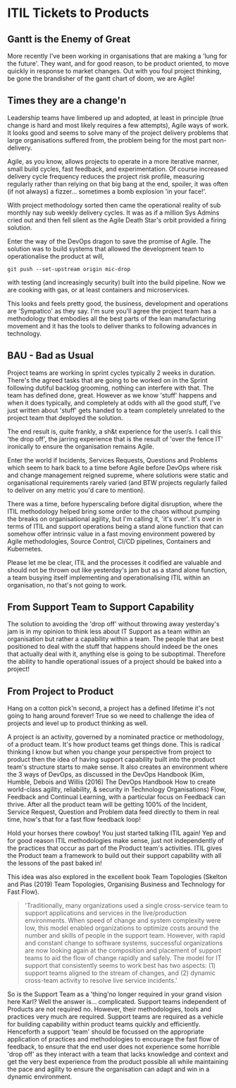 # ITIL Tickets to Products

## Gantt is the Enemy of Great

More recently I've been working in organisations that are making a 'lung for the future'. They want, and for good reason, to be product oriented, to move quickly in response to market changes. Out with you foul project thinking, be gone the brandisher of the gantt chart of doom, we are Agile!

## Times they are a change'n

Leadership teams have limbered up and adopted, at least in principle (true change is hard and most likely requires a few attempts), Agile ways of work. It looks good and seems to solve many of the project delivery problems that large organisations suffered from, the problem being for the most part non-delivery.

Agile, as you know, allows projects to operate in a more iterative manner, small build cycles, fast feedback, and experimentation. Of course increased delivery cycle frequency reduces the project risk profile, measuring regularly rather than relying on that big bang at the end, spoiler, it was often (if not always) a fizzer... sometimes a bomb explosion 'in your face!'.

With project methodology sorted then came the operational reality of sub monthly nay sub weekly delivery cycles. It was as if a million Sys Admins cried out and then fell silent as the Agile Death Star's orbit provided a firing solution.

Enter the way of the DevOps dragon to save the promise of Agile. The solution was to build systems that allowed the development team to operationalise the product at will, 
```
git push --set-upstream origin mic-drop
```
with testing (and increasingly security) built into the build pipeline. Now we are cooking with gas, or at least containers and microservices.

This looks and feels pretty good, the business, development and operations are 'Sympatico' as they say. I'm sure you'll agree the project team has a methodology that embodies all the best parts of the lean manufacturing movement and it has the tools to deliver thanks to following advances in technology.

## BAU - Bad as Usual

Project teams are working in sprint cycles typically 2 weeks in duration. There's the agreed tasks that are going to be worked on in the Sprint following dutiful backlog grooming, nothing can interfere with that. The team has defined done, great. However as we know 'stuff' happens and when it does typically, and completely at odds with all the good stuff, I've just written about 'stuff' gets handed to a team completely unrelated to the project team that deployed the solution.

The end result is, quite frankly, a sh&t experience for the user/s. I call this 'the drop off', the jarring experience that is the result of 'over the fence IT' ironically to ensure the organisation remains Agile.

Enter the world if Incidents, Services Requests, Questions and Problems which seem to hark back to a time before Agile before DevOps where risk and change management reigned supreme, where solutions were static and organisational requirements rarely varied (and BTW projects regularly failed to deliver on any metric you'd care to mention).

There was a time, before hyperscaling before digital disruption, where the ITIL methodology helped bring some order to the chaos without pumping the breaks on organisational agility, but I'm calling it, 'it's over'. It's over in terms of ITIL and support operations being a stand alone function that can somehow offer intrinsic value in a fast moving environment powered by Agile methodologies, Source Control, CI/CD pipelines, Containers and Kubernetes.

Please let me be clear, ITIL and the processes it codified are valuable and should not be thrown out like yesterday's jam but as a stand alone function, a team busying itself implementing and operationalising ITIL within an organisation, no that's not going to work.

## From Support Team to Support Capability

The solution to avoiding the 'drop off' without throwing away yesterday's jam is in my opinion to think less about IT Support as a team within an organisation but rather a capability within a team. The people that are best positioned to deal with the stuff that happens should indeed be the ones that actually deal with it, anything else is going to be suboptimal. Therefore the ability to handle operational issues of a project should be baked into a project!

## From Project to Product

Hang on a cotton pick'n second, a project has a defined lifetime it's not going to hang around forever! True so we need to challenge the idea of projects and level up to product thinking as well.

A project is an activity, governed by a nominated practice or methodology, of a product team. It's how product teams get things done. This is radical thinking I know but when you change your perspective from project to product then the idea of having support capability built into the product team's structure starts to make sense. It also creates an environment where the 3 ways of DevOps, as discussed in the DevOps Handbook (Kim, Humble, Debois and Willis (2016) The DevOps Handbook How to create world-class agility, reliability, & security in Technology Organisations) Flow, Feedback and Continual Learning, with a particular focus on Feedback can thrive. After all the product team will be getting 100% of the Incident, Service Request, Question and Problem data feed directly to them in real time, how's that for a fast flow feedback loop!

Hold your horses there cowboy! You just started talking ITIL again! Yep and for good reason ITIL methodologies make sense, just not independently of the practices that occur as part of the Product team's activities. ITIL gives the Product team a framework to build out their support capability with all the lessons of the past baked in!

This idea was also explored in the excellent book Team Topologies (Skelton and Pias (2019) Team Topologies, Organising Business and Technology for Fast Flow).

>'Traditionally, many organizations used a single cross-service team to support applications and services in the live/production environments. When speed of change and system complexity were low, this model enabled organizations to optimize costs around the number and skills of people in the support team. However, with rapid and constant change to software systems, successful organizations are now looking again at the composition and placement of support teams to aid the flow of change rapidly and safely. The model for IT support that consistently seems to work best has two aspects: (1) support teams aligned to the stream of changes, and (2) dynamic cross-team activity to resolve live service incidents.'

So is the Support Team as a 'thing'no longer required in your grand vision here Karl? Well the answer is... complicated. Support teams independent of Products are not required no. However, their methodologies, tools and practices very much are required. Support teams are required as a vehicle for building capability within product teams quickly and efficiently. Henceforth a support 'team' should be focussed on the appropriate application of practices and methodologies to encourage the fast flow of feedback, to ensure that the end user does not experience some horrible 'drop off' as they interact with a team that lacks knowledge and context and get the very best experience from the product possible all while maintaining the pace and agility to ensure the organisation can adapt and win in a dynamic environment.

